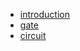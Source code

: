 <!-- [filename](file/?filename ':ignore') 使用相对路径-->

<!-- √ × -->

+ [introduction](index.md)
+ [gate](gate.md)
+ [circuit](circuit.md)
